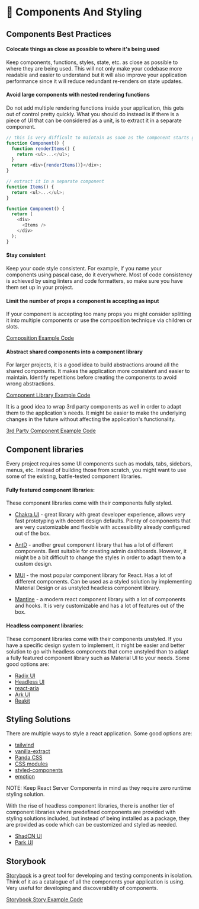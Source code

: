 # 🧱 Components And Styling

## Components Best Practices

#### Colocate things as close as possible to where it's being used

Keep components, functions, styles, state, etc. as close as possible to where they are being used. This will not only make your codebase more readable and easier to understand but it will also improve your application performance since it will reduce redundant re-renders on state updates.

#### Avoid large components with nested rendering functions

Do not add multiple rendering functions inside your application, this gets out of control pretty quickly. What you should do instead is if there is a piece of UI that can be considered as a unit, is to extract it in a separate component.

```javascript
// this is very difficult to maintain as soon as the component starts growing
function Component() {
  function renderItems() {
    return <ul>...</ul>;
  }
  return <div>{renderItems()}</div>;
}

// extract it in a separate component
function Items() {
  return <ul>...</ul>;
}

function Component() {
  return (
    <div>
      <Items />
    </div>
  );
}
```

#### Stay consistent

Keep your code style consistent. For example, if you name your components using pascal case, do it everywhere. Most of code consistency is achieved by using linters and code formatters, so make sure you have them set up in your project.

#### Limit the number of props a component is accepting as input

If your component is accepting too many props you might consider splitting it into multiple components or use the composition technique via children or slots.

[Composition Example Code](../src/components/ui/dialog/confirmation-dialog/confirmation-dialog.tsx)

#### Abstract shared components into a component library

For larger projects, it is a good idea to build abstractions around all the shared components. It makes the application more consistent and easier to maintain. Identify repetitions before creating the components to avoid wrong abstractions.

[Component Library Example Code](../src/components/ui/button/button.tsx)

It is a good idea to wrap 3rd party components as well in order to adapt them to the application's needs. It might be easier to make the underlying changes in the future without affecting the application's functionality.

[3rd Party Component Example Code](../src/components/ui/link/link.tsx)

## Component libraries

Every project requires some UI components such as modals, tabs, sidebars, menus, etc. Instead of building those from scratch, you might want to use some of the existing, battle-tested component libraries.

#### Fully featured component libraries:

These component libraries come with their components fully styled.

- [Chakra UI](https://chakra-ui.com/) - great library with great developer experience, allows very fast prototyping with decent design defaults. Plenty of components that are very customizable and flexible with accessibility already configured out of the box.

- [AntD](https://ant.design/) - another great component library that has a lot of different components. Best suitable for creating admin dashboards. However, it might be a bit difficult to change the styles in order to adapt them to a custom design.

- [MUI](https://mui.com/material-ui/) - the most popular component library for React. Has a lot of different components. Can be used as a styled solution by implementing Material Design or as unstyled headless component library.

- [Mantine](https://mantine.dev/) - a modern react component library with a lot of components and hooks. It is very customizable and has a lot of features out of the box.

#### Headless component libraries:

These component libraries come with their components unstyled. If you have a specific design system to implement, it might be easier and better solution to go with headless components that come unstyled than to adapt a fully featured component library such as Material UI to your needs. Some good options are:

- [Radix UI](https://www.radix-ui.com/)
- [Headless UI](https://headlessui.dev/)
- [react-aria](https://react-spectrum.adobe.com/react-aria/)
- [Ark UI](https://ark-ui.com/)
- [Reakit](https://reakit.io/)

## Styling Solutions

There are multiple ways to style a react application. Some good options are:

- [tailwind](https://tailwindcss.com/)
- [vanilla-extract](https://github.com/seek-oss/vanilla-extract)
- [Panda CSS](https://panda-css.com/)
- [CSS modules](https://github.com/css-modules/css-modules)
- [styled-components](https://styled-components.com/)
- [emotion](https://emotion.sh/docs/introduction)

NOTE: Keep React Server Components in mind as they require zero runtime styling solution.

With the rise of headless component libraries, there is another tier of component libraries where predefined components are provided with styling solutions included, but instead of being installed as a package, they are provided as code which can be customized and styled as needed.

- [ShadCN UI](https://ui.shadcn.com/)
- [Park UI](https://park-ui.com/)

## Storybook

[Storybook](https://storybook.js.org/) is a great tool for developing and testing components in isolation. Think of it as a catalogue of all the components your application is using. Very useful for developing and discoverability of components.

[Storybook Story Example Code](../src/components/ui/button/button.stories.tsx)
